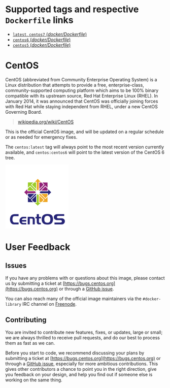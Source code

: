 # Supported tags and respective `Dockerfile` links

- [`latest`, `centos7` (*docker/Dockerfile*)](https://github.com/CentOS/sig-cloud-instance-images/blob/af7a1b9f8f30744360a10fe44c53a1591bef26f9/docker/Dockerfile)
- [`centos6` (*docker/Dockerfile*)](https://github.com/CentOS/sig-cloud-instance-images/blob/8717e33ea5432ecb33d7ecefe8452a973715d037/docker/Dockerfile)
- [`centos5` (*docker/Dockerfile*)](https://github.com/CentOS/sig-cloud-instance-images/blob/2e5a9c4e8b7191b393822e4b9e98820db5638a77/docker/Dockerfile)

# CentOS

CentOS (abbreviated from Community Enterprise Operating System) is a Linux
distribution that attempts to provide a free, enterprise-class,
community-supported computing platform which aims to be 100% binary compatible
with its upstream source, Red Hat Enterprise Linux (RHEL). In January 2014, it
was announced that CentOS was officially joining forces with Red Hat while
staying independent from RHEL, under a new CentOS Governing Board.

> [wikipedia.org/wiki/CentOS](https://en.wikipedia.org/wiki/CentOS)

This is the official CentOS image, and will be updated on a regular schedule or
as needed for emergency fixes.

The `centos:latest` tag will always point to the most recent version currently
available, and `centos:centos6` will point to the latest version of the CentOS 6 tree.

![logo](https://raw.githubusercontent.com/docker-library/docs/master/centos/logo.png)

# User Feedback

## Issues

If you have any problems with or questions about this image, please contact us
 by submitting a ticket at [https://bugs.centos.org](https://bugs.centos.org) or through a [GitHub issue](https://github.com/CentOS/sig-cloud-instance-images/issues).

You can also reach many of the official image maintainers via the
`#docker-library` IRC channel on [Freenode](https://freenode.net).

## Contributing

You are invited to contribute new features, fixes, or updates, large or small;
we are always thrilled to receive pull requests, and do our best to process them
as fast as we can.

Before you start to code, we recommend discussing your plans by submitting a ticket at [https://bugs.centos.org](https://bugs.centos.org) or 
through a [GitHub issue](https://github.com/CentOS/sig-cloud-instance-images/issues), especially for more ambitious
contributions. This gives other contributors a chance to point you in the right
direction, give you feedback on your design, and help you find out if someone
else is working on the same thing.
